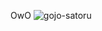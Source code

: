 OwO 
![gojo-satoru](https://github.com/user-attachments/assets/6c9682d8-60ce-4963-adcf-3ff609ff0f28)
